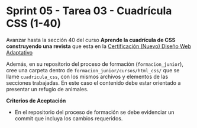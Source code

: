 # Sprint 05 - Tarea 03 - Cuadrícula CSS (1-40)

Avanzar hasta la sección 40 del curso **Aprende la cuadrícula de CSS construyendo una revista** que esta en la [Certificación (Nuevo) Diseño Web Adaptativo](https://www.freecodecamp.org/espanol/learn/2022/responsive-web-design/)

Además, en su repositorio del proceso de formación (`formacion_junior`), cree una carpeta dentro de  `formacion_junior/cursos/html_css/` que se llame `cuadricula_css`, con los mismos archivos y elementos de las secciones trabajadas. En este caso el contenido debe estar orientado a presentar un refugio de animales.

**Criterios de Aceptación**

- En el repositorio del proceso de formación se debe evidenciar un commit que incluya los cambios requeridos.